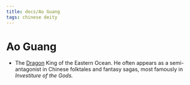 ```yaml
---
title: docs/Ao Guang
tags: chinese deity
---
```


# Ao Guang 
- The [Dragon](Dragon.md.md) King of the Eastern Ocean. He often appears as a semi-antagonist in Chinese folktales and fantasy sagas, most famously in _Investiture of the Gods._